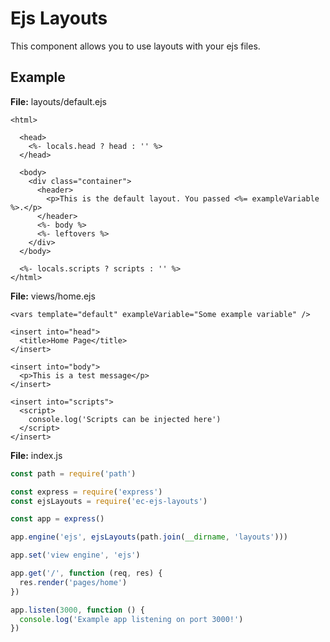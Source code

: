 # Ejs Layouts
This component allows you to use layouts with your ejs files.

## Example
**File:** layouts/default.ejs
```ejs
<html>

  <head>
    <%- locals.head ? head : '' %>
  </head>

  <body>
    <div class="container">
      <header>
        <p>This is the default layout. You passed <%= exampleVariable %>.</p>
      </header>
      <%- body %>
      <%- leftovers %>
    </div>
  </body>

  <%- locals.scripts ? scripts : '' %>
</html>
```

**File:** views/home.ejs
```ejs
<vars template="default" exampleVariable="Some example variable" />

<insert into="head">
  <title>Home Page</title>
</insert>

<insert into="body">
  <p>This is a test message</p>
</insert>

<insert into="scripts">
  <script>
    console.log('Scripts can be injected here')
  </script>
</insert>

```

**File:** index.js
```js
const path = require('path')

const express = require('express')
const ejsLayouts = require('ec-ejs-layouts')

const app = express()

app.engine('ejs', ejsLayouts(path.join(__dirname, 'layouts')))

app.set('view engine', 'ejs')

app.get('/', function (req, res) {
  res.render('pages/home')
})

app.listen(3000, function () {
  console.log('Example app listening on port 3000!')
})
```
